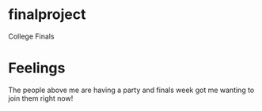 # finalproject
College Finals
# Feelings
The people above me are having a party and finals week got me wanting to join them right now!
